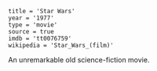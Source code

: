 ```
title = 'Star Wars'
year = '1977'
type = 'movie'
source = true
imdb = 'tt0076759'
wikipedia = 'Star_Wars_(film)'
```

An unremarkable old science-fiction movie.
